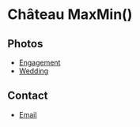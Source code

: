 # Château MaxMin()

## Photos

* [Engagement](engagement.md)
* [Wedding](wedding.md)

## Contact

* [Email](mailto:len.and.nathan@chateaumaxmin.info)
